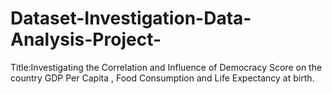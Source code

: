 # Dataset-Investigation-Data-Analysis-Project-
Title:Investigating the Correlation and Influence of Democracy Score on the country GDP Per Capita , Food Consumption  and Life Expectancy at birth.
